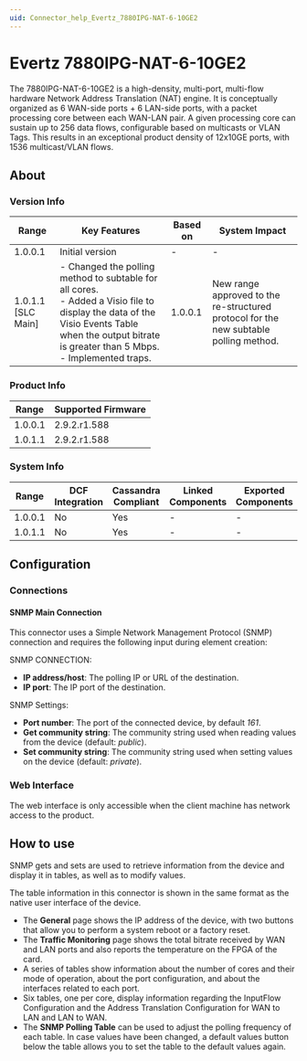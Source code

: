 ```yaml
---
uid: Connector_help_Evertz_7880IPG-NAT-6-10GE2
---
```


# Evertz 7880IPG-NAT-6-10GE2

The 7880IPG-NAT-6-10GE2 is a high-density, multi-port, multi-flow hardware Network Address Translation (NAT) engine. It is conceptually organized as 6 WAN-side ports + 6 LAN-side ports, with a packet processing core between each WAN-LAN pair. A given processing core can sustain up to 256 data flows, configurable based on multicasts or VLAN Tags. This results in an exceptional product density of 12x10GE ports, with 1536 multicast/VLAN flows.

## About

### Version Info

| Range | Key Features | Based on | System Impact |
|--|--|--|--|
| 1.0.0.1 | Initial version | - | - |
| 1.0.1.1 [SLC Main] | - Changed the polling method to subtable for all cores. <br>- Added a Visio file to display the data of the Visio Events Table when the output bitrate is greater than 5 Mbps. <br>- Implemented traps. | 1.0.0.1 | New range approved to the re-structured protocol for the new subtable polling method. |

### Product Info

| Range     | Supported Firmware     |
|-----------|------------------------|
| 1.0.0.1   | 2.9.2.r1.588           |
| 1.0.1.1   | 2.9.2.r1.588           |

### System Info

| Range     | DCF Integration     | Cassandra Compliant     | Linked Components     | Exported Components     |
|-----------|---------------------|-------------------------|-----------------------|-------------------------|
| 1.0.0.1   | No                  | Yes                     | -                     | -                       |
| 1.0.1.1   | No                  | Yes                     | -                     | -                       |

## Configuration

### Connections

#### SNMP Main Connection

This connector uses a Simple Network Management Protocol (SNMP) connection and requires the following input during element creation:

SNMP CONNECTION:

- **IP address/host**: The polling IP or URL of the destination.
- **IP port**: The IP port of the destination.

SNMP Settings:

- **Port number**: The port of the connected device, by default *161*.
- **Get community string**: The community string used when reading values from the device (default: *public*).
- **Set community string**: The community string used when setting values on the device (default: *private*).

### Web Interface

The web interface is only accessible when the client machine has network access to the product.

## How to use

SNMP gets and sets are used to retrieve information from the device and display it in tables, as well as to modify values.

The table information in this connector is shown in the same format as the native user interface of the device.

- The **General** page shows the IP address of the device, with two buttons that allow you to perform a system reboot or a factory reset.
- The **Traffic Monitoring** page shows the total bitrate received by WAN and LAN ports and also reports the temperature on the FPGA of the card.
- A series of tables show information about the number of cores and their mode of operation, about the port configuration, and about the interfaces related to each port.
- Six tables, one per core, display information regarding the InputFlow Configuration and the Address Translation Configuration for WAN to LAN and LAN to WAN.
- The **SNMP Polling Table** can be used to adjust the polling frequency of each table. In case values have been changed, a default values button below the table allows you to set the table to the default values again.

